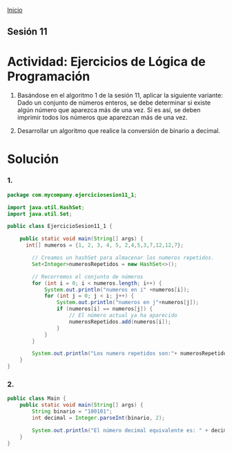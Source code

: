 <!-- No borrar o modificar -->
[Inicio](./index.md)

## Sesión 11 


<!-- Actividad 11 -->
# Actividad: Ejercicios de Lógica de Programación
1. Basándose en el algoritmo 1 de la sesión 11, aplicar la siguiente variante: Dado un conjunto de números enteros, se debe determinar si existe algún número que aparezca más de una vez. Si es así, se deben imprimir todos los números que aparezcan más de una vez.

2. Desarrollar un algoritmo que realice la conversión de binario a decimal.

# Solución
### 1. 
```java
package com.mycompany.ejerciciosesion11_1;

import java.util.HashSet;
import java.util.Set;

public class EjercicioSesion11_1 {

    public static void main(String[] args) {
      int[] numeros = {1, 2, 3, 4, 5, 2,4,5,3,7,12,12,7};

        // Creamos un hashSet para almacenar los numeros repetidos.
        Set<Integer>numerosRepetidos = new HashSet<>();

        // Recorremos el conjunto de números
        for (int i = 0; i < numeros.length; i++) {
            System.out.println("numeros en i" +numeros[i]);
            for (int j = 0; j < i; j++) {
                System.out.println("numeros en j"+numeros[j]);
                if (numeros[i] == numeros[j]) {
                    // El número actual ya ha aparecido
                    numerosRepetidos.add(numeros[i]);
                }
            }
        }

        System.out.println("Los numero repetidos son:"+ numerosRepetidos);
    }
} 
```

### 2.
```java
public class Main {
    public static void main(String[] args) {
        String binario = "100101";
        int decimal = Integer.parseInt(binario, 2);

        System.out.println("El número decimal equivalente es: " + decimal);
    }
}
```


